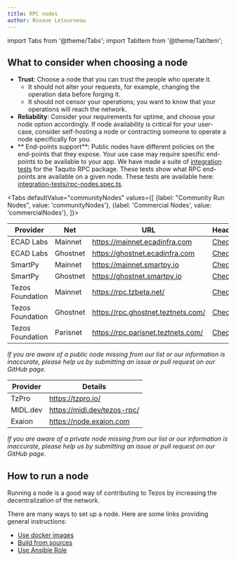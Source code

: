```yaml
---
title: RPC nodes
author: Roxane Letourneau
---
```

import Tabs from '@theme/Tabs';
import TabItem from '@theme/TabItem';

## What to consider when choosing a node

- **Trust**: Choose a node that you can trust the people who operate it.
    - It should not alter your requests, for example, changing the operation data before forging it.
    - It should not censor your operations; you want to know that your operations will reach the network.
- **Reliability**: Consider your requirements for uptime, and choose your node option accordingly. If node availability is critical for your user-case,  consider self-hosting a node or contracting someone to operate a node specifically for you.
- ** End-points support**: Public nodes have different policies on the end-points that they expose. Your use case may require specific end-points to be available to your app. We have made a suite of [integration tests](rpc_nodes_integration_test.md) for the Taquito RPC package. These tests show what RPC end-points are available on a given node. These tests are available here: [integration-tests/rpc-nodes.spec.ts](https://github.com/ecadlabs/taquito/blob/master/integration-tests/rpc-nodes.spec.ts).

<Tabs
defaultValue="communityNodes"
values={[
{label: "Community Run Nodes", value: 'communityNodes'},
{label: 'Commercial Nodes', value: 'commercialNodes'},
]}>
<TabItem value="communityNodes">

| Provider         | Net          | URL                                      | Header                                                                          |
|------------------|--------------|------------------------------------------|---------------------------------------------------------------------------------|
| ECAD Labs        | Mainnet      | https://mainnet.ecadinfra.com            | [Check](https://mainnet.ecadinfra.com/chains/main/blocks/head/header)           |
| ECAD Labs        | Ghostnet     | https://ghostnet.ecadinfra.com           | [Check](https://ghostnet.ecadinfra.com/chains/main/blocks/head/header)          |
| SmartPy          | Mainnet      | https://mainnet.smartpy.io               | [Check](https://mainnet.smartpy.io/chains/main/blocks/head/header)              |
| SmartPy          | Ghostnet     | https://ghostnet.smartpy.io              | [Check](https://ghostnet.smartpy.io/chains/main/blocks/head/header)             |
| Tezos Foundation | Mainnet      | https://rpc.tzbeta.net/                  | [Check](https://rpc.tzbeta.net/chains/main/blocks/head/header)                  |
| Tezos Foundation | Ghostnet     | https://rpc.ghostnet.teztnets.com/       | [Check](https://rpc.ghostnet.teztnets.com/chains/main/blocks/head/header)       |
| Tezos Foundation | Parisnet     | https://rpc.parisnet.teztnets.com/       | [Check](https://rpc.parisnet.teztnets.com/chains/main/blocks/head/header)       |

*If you are aware of a public node missing from our list or our information is inaccurate, please help us by submitting an issue or pull request on our GitHub page.*
</TabItem>
  <TabItem value="commercialNodes">

| Provider         |  Details                                    |
|------------------|---------------------------------------------|
| TzPro            |  https://tzpro.io/                          |
| MIDL.dev         |  https://midl.dev/tezos-rpc/                |
| Exaion           |  https://node.exaion.com                    |

*If you are aware of a private node missing from our list or our information is inaccurate, please help us by submitting an issue or pull request on our GitHub page.*

  </TabItem>
</Tabs>

## How to run a node

Running a node is a good way of contributing to Tezos by increasing the decentralization of the network.

There are many ways to set up a node. Here are some links providing general instructions:

- [Use docker images](https://tezos.gitlab.io/introduction/howtoget.html#docker-images)
- [Build from sources](https://tezos.gitlab.io/introduction/howtoget.html#docker-images)
- [Use Ansible Role](https://github.com/ecadlabs/ansible-role-tezos-node/blob/master/README.md)
